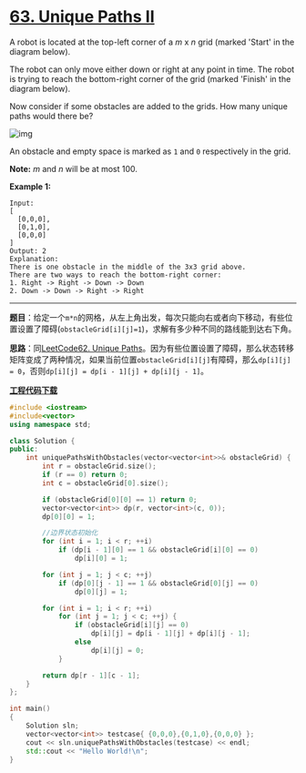 # [63. Unique Paths II](https://leetcode.com/problems/unique-paths-ii/)

A robot is located at the top-left corner of a *m* x *n* grid (marked 'Start' in the diagram below).

The robot can only move either down or right at any point in time. The robot is trying to reach the bottom-right corner of the grid (marked 'Finish' in the diagram below).

Now consider if some obstacles are added to the grids. How many unique paths would there be?

![img](https://assets.leetcode.com/uploads/2018/10/22/robot_maze.png)

An obstacle and empty space is marked as `1` and `0` respectively in the grid.

**Note:** *m* and *n* will be at most 100.

**Example 1:**

```
Input:
[
  [0,0,0],
  [0,1,0],
  [0,0,0]
]
Output: 2
Explanation:
There is one obstacle in the middle of the 3x3 grid above.
There are two ways to reach the bottom-right corner:
1. Right -> Right -> Down -> Down
2. Down -> Down -> Right -> Right
```

---

**题目**：给定一个`m*n`的网格，从左上角出发，每次只能向右或者向下移动，有些位置设置了障碍(`obstacleGrid[i][j]=1`)，求解有多少种不同的路线能到达右下角。

**思路**：同[LeetCode62. Unique Paths](https://blog.csdn.net/grllery/article/details/86592832)。因为有些位置设置了障碍，那么状态转移矩阵变成了两种情况，如果当前位置`obstacleGrid[i][j]`有障碍，那么`dp[i][j] = 0`，否则`dp[i][j] = dp[i - 1][j] + dp[i][j - 1]`。

[**工程代码下载**](https://github.com/shenkh/leetcode)

```cpp
#include <iostream>
#include<vector>
using namespace std;

class Solution {
public:
    int uniquePathsWithObstacles(vector<vector<int>>& obstacleGrid) {
        int r = obstacleGrid.size();
        if (r == 0) return 0;
        int c = obstacleGrid[0].size();

        if (obstacleGrid[0][0] == 1) return 0;
        vector<vector<int>> dp(r, vector<int>(c, 0));
        dp[0][0] = 1;

        //边界状态初始化
        for (int i = 1; i < r; ++i)
            if (dp[i - 1][0] == 1 && obstacleGrid[i][0] == 0)
                dp[i][0] = 1;

        for (int j = 1; j < c; ++j)
            if (dp[0][j - 1] == 1 && obstacleGrid[0][j] == 0)
                dp[0][j] = 1;

        for (int i = 1; i < r; ++i)
            for (int j = 1; j < c; ++j) {
                if (obstacleGrid[i][j] == 0)
                    dp[i][j] = dp[i - 1][j] + dp[i][j - 1];
                else
                    dp[i][j] = 0;
            }

        return dp[r - 1][c - 1];
    }
};

int main()
{
    Solution sln;
    vector<vector<int>> testcase{ {0,0,0},{0,1,0},{0,0,0} };
    cout << sln.uniquePathsWithObstacles(testcase) << endl;
    std::cout << "Hello World!\n";
}
```
